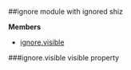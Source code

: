 <a name="module_ignore"></a>
##ignore
module with ignored shiz

**Members**

* [ignore.visible](#module_ignore.visible)

<a name="module_ignore.visible"></a>
###ignore.visible
visible property

